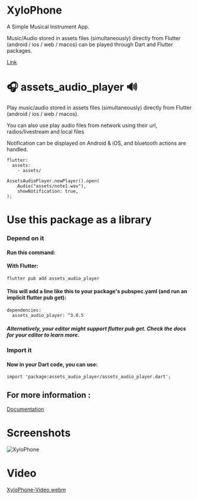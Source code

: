 # XyloPhone

A Simple Musical Instrument App.


Music/Audio stored in assets files (simultaneously) directly 
from Flutter (android / ios / web / macos) can be played through
Dart and Flutter packages.

[Link](https://pub.dev/)


# 🎧 assets_audio_player 🔊

Play music/audio stored in assets files (simultaneously) directly from Flutter (android / ios / web / macos).

You can also use play audio files from network using their url, radios/livestream and local files

Notification can be displayed on Android & iOS, and bluetooth actions are handled.

```
flutter:
  assets:
    - assets/
```    

```
AssetsAudioPlayer.newPlayer().open(
    Audio("assets/note1.wav"),
    showNotification: true,
);
```

# Use this package as a library

### Depend on it

#### Run this command:

#### With Flutter:
```
flutter pub add assets_audio_player
```
#### This will add a line like this to your package's pubspec.yaml (and run an implicit flutter pub get):
```
dependencies:
  assets_audio_player: ^3.0.5
```

##### Alternatively, your editor might support flutter pub get. Check the docs for your editor to learn more.

### Import it
#### Now in your Dart code, you can use:
```
import 'package:assets_audio_player/assets_audio_player.dart';
```

## For more information :
[Documentation](https://pub.dev/packages/assets_audio_player)



# Screenshots

![XyloPhone](https://user-images.githubusercontent.com/91545371/197415239-39cde23e-f89d-4a7f-b5ca-c90bbd21e06a.png)

# Video

[XyloPhone-Video.webm](https://user-images.githubusercontent.com/91545371/197415243-6f422c31-3dee-4682-b401-77ee053bd2f7.webm)

